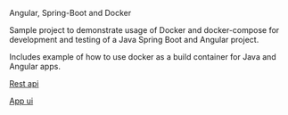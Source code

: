 Angular, Spring-Boot and Docker

Sample project to demonstrate usage of Docker and docker-compose for development and testing of a Java Spring Boot and Angular project.

Includes example of how to use docker as a build container for Java and Angular apps.

[Rest api](https://github.com/YassineOuhadi/attendance-rest-api/tree/master)

[App ui](https://github.com/JobeeeAID/Student-s-attendance-management-system-IoT)
